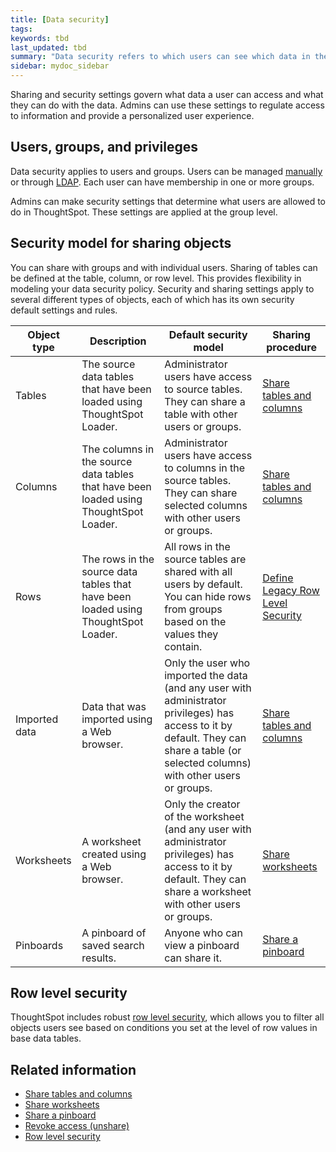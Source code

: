 ```yaml
---
title: [Data security]
tags:
keywords: tbd
last_updated: tbd
summary: "Data security refers to which users can see which data in the ThoughtSpot application."
sidebar: mydoc_sidebar
---
```

Sharing and security settings govern what data a user can access and what they can do with the data. Admins can use these settings to regulate access to information and provide a personalized user experience.

## Users, groups, and privileges

Data security applies to users and groups. Users can be managed [manually](../users_groups/about_users_groups.html#) or through [LDAP](../setup/about_LDAP.html#). Each user can have membership in one or more groups.

Admins can make security settings that determine what users are allowed to do in ThoughtSpot. These settings are applied at the group level.

## Security model for sharing objects

You can share with groups and with individual users. Sharing of tables can be defined at the table, column, or row level. This provides flexibility in modeling your data security policy. Security and sharing settings apply to several different types of objects, each of which has its own security default settings and rules.

|Object type|Description|Default security model|Sharing procedure|
|-----------|-----------|----------------------|-----------------|
|Tables|The source data tables that have been loaded using ThoughtSpot Loader.|Administrator users have access to source tables. They can share a table with other users or groups.|[Share tables and columns](share_source_tables.html#)|
|Columns|The columns in the source data tables that have been loaded using ThoughtSpot Loader.|Administrator users have access to columns in the source tables. They can share selected columns with other users or groups.|[Share tables and columns](share_source_tables.html#)|
|Rows|The rows in the source data tables that have been loaded using ThoughtSpot Loader.|All rows in the source tables are shared with all users by default. You can hide rows from groups based on the values they contain.|[Define Legacy Row Level Security](row_security.html#)|
|Imported data|Data that was imported using a Web browser.|Only the user who imported the data (and any user with administrator privileges) has access to it by default. They can share a table (or selected columns) with other users or groups.|[Share tables and columns](share_source_tables.html#)|
|Worksheets|A worksheet created using a Web browser.|Only the creator of the worksheet (and any user with administrator privileges) has access to it by default. They can share a worksheet with other users or groups.|[Share worksheets](share_worksheets.html)|
|Pinboards|A pinboard of saved search results.|Anyone who can view a pinboard can share it.|[Share a pinboard](share_pinboards.html)|

## Row level security

ThoughtSpot includes robust [row level security](about_row_security.html#), which allows you to filter all objects users see based on conditions you set at the level of row values in base data tables.

## Related information

-   [Share tables and columns](/pages/admin/data_security/share_source_tables.html)  
-   [Share worksheets](/pages/admin/data_security/share_worksheets.html)  
-   [Share a pinboard](/pages/admin/data_security/share_pinboards.html)  
-   [Revoke access (unshare)](/pages/admin/data_security/unshare.html)  
-   [Row level security](/pages/admin/data_security/about_row_security.html)  
